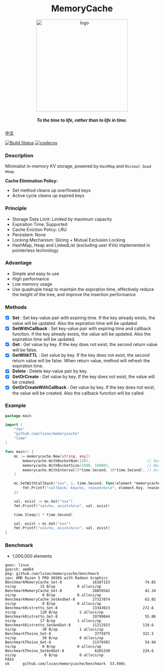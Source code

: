 <div align="center">
    <h1>MemoryCache</h1>
    <img src="assets/logo.png" alt="logo" width="300px">
    <h5>To the time to life, rather than to life in time.</h5>
</div>


[中文](README_CN.md)

[![Build Status][1]][2] [![codecov][3]][4]

[1]: https://github.com/lxzan/memorycache/workflows/Go%20Test/badge.svg?branch=main

[2]: https://github.com/lxzan/memorycache/actions?query=branch%3Amain

[3]: https://codecov.io/gh/lxzan/memorycache/graph/badge.svg?token=OHD6918OPT

[4]: https://codecov.io/gh/lxzan/memorycache

### Description

Minimalist in-memory KV storage, powered by `HashMap` and `Minimal Quad Heap`.

**Cache Elimination Policy:**

- Set method cleans up overflowed keys
- Active cycle cleans up expired keys

### Principle

- Storage Data Limit: Limited by maximum capacity
- Expiration Time: Supported
- Cache Eviction Policy: LRU
- Persistent: None
- Locking Mechanism: Slicing + Mutual Exclusion Locking
- HashMap, Heap and LinkedList (excluding user KVs) implemented in pointerless technology

### Advantage

- Simple and easy to use
- High performance
- Low memory usage
- Use quadruple heap to maintain the expiration time, effectively reduce the height of the tree, and improve the
  insertion performance

### Methods

-   [x] **Set** : Set key-value pair with expiring time. If the key already exists, the value will be updated. Also the
    expiration time will be updated.
-   [x] **SetWithCallback** : Set key-value pair with expiring time and callback function. If the key already exists,
    the value will be updated. Also the expiration time will be updated.
-   [x] **Get** : Get value by key. If the key does not exist, the second return value will be false.
-   [x] **GetWithTTL** : Get value by key. If the key does not exist, the second return value will be false. When return
    value, method will refresh the expiration time.
-   [x] **Delete** : Delete key-value pair by key.
-   [x] **GetOrCreate** : Get value by key. If the key does not exist, the value will be created.
-   [x] **GetOrCreateWithCallback** : Get value by key. If the key does not exist, the value will be created. Also the
    callback function will be called.

### Example

```go
package main

import (
	"fmt"
	"github.com/lxzan/memorycache"
	"time"
)

func main() {
	mc := memorycache.New[string, any](
		memorycache.WithBucketNum(128),                          // Bucket number, recommended to be a prime number.
		memorycache.WithBucketSize(1000, 10000),                 // Bucket size, initial size and maximum capacity.
		memorycache.WithInterval(5*time.Second, 30*time.Second), // Active cycle cleanup interval and expiration time.
	)

	mc.SetWithCallback("xxx", 1, time.Second, func(element *memorycache.Element[string, any], reason memorycache.Reason) {
		fmt.Printf("callback: key=%s, reason=%v\n", element.Key, reason)
	})

	val, exist := mc.Get("xxx")
	fmt.Printf("val=%v, exist=%v\n", val, exist)

	time.Sleep(2 * time.Second)

	val, exist = mc.Get("xxx")
	fmt.Printf("val=%v, exist=%v\n", val, exist)
}

```

### Benchmark

- 1,000,000 elements

```
goos: linux
goarch: amd64
pkg: github.com/lxzan/memorycache/benchmark
cpu: AMD Ryzen 5 PRO 4650G with Radeon Graphics
BenchmarkMemoryCache_Set-8              16107153                74.85 ns/op           15 B/op          0 allocs/op
BenchmarkMemoryCache_Get-8              28859542                42.34 ns/op            0 B/op          0 allocs/op
BenchmarkMemoryCache_SetAndGet-8        27317874                63.02 ns/op            0 B/op          0 allocs/op
BenchmarkRistretto_Set-8                13343023               272.6 ns/op           120 B/op          2 allocs/op
BenchmarkRistretto_Get-8                19799044                55.06 ns/op           17 B/op          1 allocs/op
BenchmarkRistretto_SetAndGet-8          11212923               119.6 ns/op            30 B/op          1 allocs/op
BenchmarkTheine_Set-8                    3775975               322.5 ns/op            30 B/op          0 allocs/op
BenchmarkTheine_Get-8                   21579301                54.94 ns/op            0 B/op          0 allocs/op
BenchmarkTheine_SetAndGet-8              6265330               224.6 ns/op             0 B/op          0 allocs/op
PASS
ok      github.com/lxzan/memorycache/benchmark  53.498s
```
